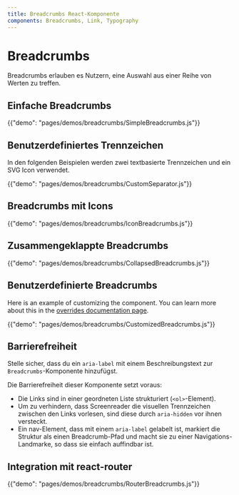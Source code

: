 ```yaml
---
title: Breadcrumbs React-Komponente
components: Breadcrumbs, Link, Typography
---
```


# Breadcrumbs

<p class="description">Breadcrumbs erlauben es Nutzern, eine Auswahl aus einer Reihe von Werten zu treffen.</p>

## Einfache Breadcrumbs

{{"demo": "pages/demos/breadcrumbs/SimpleBreadcrumbs.js"}}

## Benutzerdefiniertes Trennzeichen

In den folgenden Beispielen werden zwei textbasierte Trennzeichen und ein SVG Icon verwendet.

{{"demo": "pages/demos/breadcrumbs/CustomSeparator.js"}}

## Breadcrumbs mit Icons

{{"demo": "pages/demos/breadcrumbs/IconBreadcrumbs.js"}}

## Zusammengeklappte Breadcrumbs

{{"demo": "pages/demos/breadcrumbs/CollapsedBreadcrumbs.js"}}

## Benutzerdefinierte Breadcrumbs

Here is an example of customizing the component. You can learn more about this in the [overrides documentation page](/customization/overrides/).

{{"demo": "pages/demos/breadcrumbs/CustomizedBreadcrumbs.js"}}

## Barrierefreiheit

Stelle sicher, dass du ein `aria-label` mit einem Beschreibungstext zur `Breadcrumbs`-Komponente hinzufügst.

Die Barrierefreiheit dieser Komponente setzt voraus:

- Die Links sind in einer geordneten Liste strukturiert (`<ol>`-Element).
- Um zu verhindern, dass Screenreader die visuellen Trennzeichen zwischen den Links vorlesen, sind diese durch `aria-hidden` vor ihnen versteckt.
- Ein nav-Element, dass mit einem `aria-label` gelabelt ist, markiert die Struktur als einen Breadcrumb-Pfad und macht sie zu einer Navigations-Landmarke, so dass sie einfach auffindbar ist.

## Integration mit react-router

{{"demo": "pages/demos/breadcrumbs/RouterBreadcrumbs.js"}}